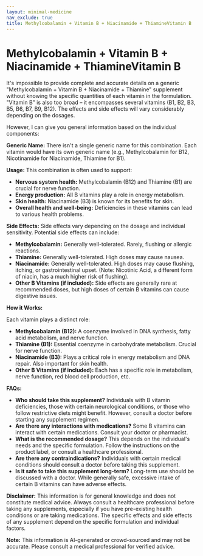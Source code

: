 ```yaml
---
layout: minimal-medicine
nav_exclude: true
title: Methylcobalamin + Vitamin B + Niacinamide + ThiamineVitamin B
---
```


# Methylcobalamin + Vitamin B + Niacinamide + ThiamineVitamin B

It's impossible to provide complete and accurate details on a generic "Methylcobalamin + Vitamin B + Niacinamide + Thiamine" supplement without knowing the specific quantities of each vitamin in the formulation.  "Vitamin B" is also too broad –  it encompasses several vitamins (B1, B2, B3, B5, B6, B7, B9, B12).  The effects and side effects will vary considerably depending on the dosages.

However, I can give you general information based on the individual components:


**Generic Name:**  There isn't a single generic name for this combination.  Each vitamin would have its own generic name (e.g., Methylcobalamin for B12, Nicotinamide for Niacinamide, Thiamine for B1).

**Usage:**  This combination is often used to support:

* **Nervous system health:** Methylcobalamin (B12) and Thiamine (B1) are crucial for nerve function.
* **Energy production:** All B vitamins play a role in energy metabolism.
* **Skin health:** Niacinamide (B3) is known for its benefits for skin.
* **Overall health and well-being:** Deficiencies in these vitamins can lead to various health problems.


**Side Effects:**  Side effects vary depending on the dosage and individual sensitivity.  Potential side effects can include:

* **Methylcobalamin:**  Generally well-tolerated.  Rarely, flushing or allergic reactions.
* **Thiamine:**  Generally well-tolerated.  High doses may cause nausea.
* **Niacinamide:**  Generally well-tolerated.  High doses may cause flushing, itching, or gastrointestinal upset.  (Note:  Nicotinic Acid, a different form of niacin, has a much higher risk of flushing).
* **Other B Vitamins (if included):**  Side effects are generally rare at recommended doses, but high doses of certain B vitamins can cause digestive issues.


**How it Works:**

Each vitamin plays a distinct role:

* **Methylcobalamin (B12):**  A coenzyme involved in DNA synthesis, fatty acid metabolism, and nerve function.
* **Thiamine (B1):**  Essential coenzyme in carbohydrate metabolism.  Crucial for nerve function.
* **Niacinamide (B3):**  Plays a critical role in energy metabolism and DNA repair. Also important for skin health.
* **Other B Vitamins (if included):** Each has a specific role in metabolism, nerve function, red blood cell production, etc.


**FAQs:**

* **Who should take this supplement?** Individuals with B vitamin deficiencies, those with certain neurological conditions, or those who follow restrictive diets might benefit.  However, consult a doctor before starting any supplement regimen.
* **Are there any interactions with medications?**  Some B vitamins can interact with certain medications. Consult your doctor or pharmacist.
* **What is the recommended dosage?**  This depends on the individual's needs and the specific formulation.  Follow the instructions on the product label, or consult a healthcare professional.
* **Are there any contraindications?** Individuals with certain medical conditions should consult a doctor before taking this supplement.
* **Is it safe to take this supplement long-term?**  Long-term use should be discussed with a doctor.  While generally safe, excessive intake of certain B vitamins can have adverse effects.


**Disclaimer:** This information is for general knowledge and does not constitute medical advice.  Always consult a healthcare professional before taking any supplements, especially if you have pre-existing health conditions or are taking medications.  The specific effects and side effects of any supplement depend on the specific formulation and individual factors.


**Note:** This information is AI-generated or crowd-sourced and may not be accurate. Please consult a medical professional for verified advice.